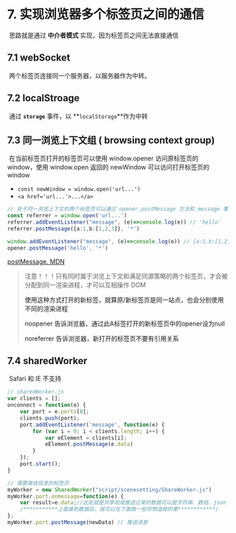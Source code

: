 # 7. 实现浏览器多个标签页之间的通信

​	思路就是通过 **中介者模式** 实现，因为标签页之间无法直接通信

## 7.1 webSocket

​	两个标签页连接同一个服务器，以服务器作为中转。

## 7.2 localStroage

​	通过 **`storage`** 事件，以 **`localStorage`**作为中转

## 7.3 同一浏览上下文组 ( browsing context group)

​	在当前标签页打开的标签页可以使用 window.opener 访问原标签页的 window，使用 window.open 返回的 newWindow 可以访问打开标签页的 window

- `const newWindow = window.open('url...')`
- `<a href='url...'>...</a>`

```typescript
// 处于同一浏览上下文的两个标签页可以通过 opener.postMessage 方法和 message 事件通信
const referrer = window.open('url...')
referrer.addEventListener("message", (e)=>console.log(e)) // 'hello'
referrer.postMessage({a:1,b:[1,2,3]}, '*') 
```

```typescript
window.addEventListener("message", (e)=>console.log(e)) // {a:1,b:[1,2,3]}
opener.postMessage('hello', '*')
```

[postMessage. MDN](https://developer.mozilla.org/zh-CN/docs/Web/API/Window/postMessage)

> 注意！！！只有同时属于浏览上下文和满足同源策略的两个标签页，才会被分配到同一渲染进程，才可以互相操作 DOM
>
> <a rel='noopener noreferrer'/>
> 使用这种方式打开的新标签，就算原/新标签页是同一站点，也会分别使用不同的渲染进程
>
> noopener
> 告诉浏览器，通过此A标签打开的新标签页中的opener设为null
>
> noreferrer
> 告诉浏览器，新打开的标签页不要有引用关系

## 7.4 sharedWorker

​	Safari 和 IE 不支持

```typescript
// sharedWorker.js
var clients = [];
onconnect = function(e) {
    var port = e.ports[0];
    clients.push(port);
    port.addEventListener('message', function(e) {
        for (var i = 0; i < clients.length; i++) {
            var eElement = clients[i];
            eElement.postMessage(e.data)
        }
    });
    port.start();
}
```

```typescript
// 需要接收信息的标签页
myWorker = new SharedWorker("script/scenesetting/ShareWorker.js")
myWorker.port.onmessage=function(e) {
    var result=e.data;//此处就是共享现成推送过来的数据可以是字符串、数组、json
    /***********上面拿到数据后，就可以在下面做一些你想造做的事************/
};
myWorker.port.postMessage(newData) // 推送消息
```

# 